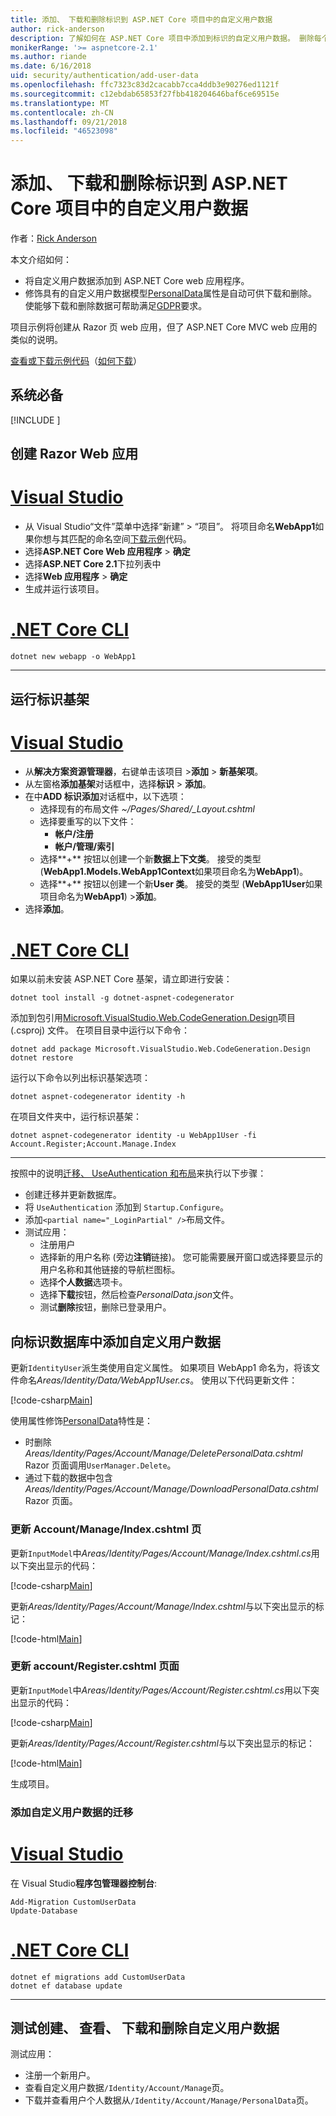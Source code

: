 ```yaml
---
title: 添加、 下载和删除标识到 ASP.NET Core 项目中的自定义用户数据
author: rick-anderson
description: 了解如何在 ASP.NET Core 项目中添加到标识的自定义用户数据。 删除每个 GDPR 的数据。
monikerRange: '>= aspnetcore-2.1'
ms.author: riande
ms.date: 6/16/2018
uid: security/authentication/add-user-data
ms.openlocfilehash: ffc7323c83d2cacabb7cca4ddb3e90276ed1121f
ms.sourcegitcommit: c12ebdab65853f27fbb418204646baf6ce69515e
ms.translationtype: MT
ms.contentlocale: zh-CN
ms.lasthandoff: 09/21/2018
ms.locfileid: "46523098"
---
```

# <a name="add-download-and-delete-custom-user-data-to-identity-in-an-aspnet-core-project"></a>添加、 下载和删除标识到 ASP.NET Core 项目中的自定义用户数据

作者：[Rick Anderson](https://twitter.com/RickAndMSFT)

本文介绍如何：

* 将自定义用户数据添加到 ASP.NET Core web 应用程序。
* 修饰具有的自定义用户数据模型[PersonalData](/dotnet/api/microsoft.aspnetcore.identity.personaldataattribute?view=aspnetcore-2.1)属性是自动可供下载和删除。 使能够下载和删除数据可帮助满足[GDPR](xref:security/gdpr)要求。

项目示例将创建从 Razor 页 web 应用，但了 ASP.NET Core MVC web 应用的类似的说明。

[查看或下载示例代码](https://github.com/aspnet/Docs/tree/live/aspnetcore/security/authentication/add-user-data/sample)（[如何下载](xref:tutorials/index#how-to-download-a-sample)）

## <a name="prerequisites"></a>系统必备

[!INCLUDE [](~/includes/2.1-SDK.md)]

## <a name="create-a-razor-web-app"></a>创建 Razor Web 应用

# <a name="visual-studiotabvisual-studio"></a>[Visual Studio](#tab/visual-studio)

* 从 Visual Studio“文件”菜单中选择“新建” > “项目”。 将项目命名**WebApp1**如果你想与其匹配的命名空间[下载示例](https://github.com/aspnet/Docs/tree/live/aspnetcore/security/authentication/add-user-data/sample)代码。
* 选择**ASP.NET Core Web 应用程序** > **确定**
* 选择**ASP.NET Core 2.1**下拉列表中
* 选择**Web 应用程序**  > **确定**
* 生成并运行该项目。

# <a name="net-core-clitabnetcore-cli"></a>[.NET Core CLI](#tab/netcore-cli)

```cli
dotnet new webapp -o WebApp1
```

---

## <a name="run-the-identity-scaffolder"></a>运行标识基架

# <a name="visual-studiotabvisual-studio"></a>[Visual Studio](#tab/visual-studio)

* 从**解决方案资源管理器**，右键单击该项目 >**添加** > **新基架项**。
* 从左窗格**添加基架**对话框中，选择**标识** > **添加**。
* 在中**ADD 标识添加**对话框中，以下选项：
  * 选择现有的布局文件 *~/Pages/Shared/_Layout.cshtml*
  * 选择要重写的以下文件：
    * **帐户/注册**
    * **帐户/管理/索引**
  * 选择**+** 按钮以创建一个新**数据上下文类**。 接受的类型 (**WebApp1.Models.WebApp1Context**如果项目命名为**WebApp1**)。
  * 选择**+** 按钮以创建一个新**User 类**。 接受的类型 (**WebApp1User**如果项目命名为**WebApp1**) >**添加**。
* 选择**添加**。

# <a name="net-core-clitabnetcore-cli"></a>[.NET Core CLI](#tab/netcore-cli)

如果以前未安装 ASP.NET Core 基架，请立即进行安装：

```cli
dotnet tool install -g dotnet-aspnet-codegenerator
```

添加到包引用[Microsoft.VisualStudio.Web.CodeGeneration.Design](https://www.nuget.org/packages/Microsoft.VisualStudio.Web.CodeGeneration.Design/)项目 (.csproj) 文件。 在项目目录中运行以下命令：

```cli
dotnet add package Microsoft.VisualStudio.Web.CodeGeneration.Design
dotnet restore
```

运行以下命令以列出标识基架选项：

```cli
dotnet aspnet-codegenerator identity -h
```

在项目文件夹中，运行标识基架：

```cli
dotnet aspnet-codegenerator identity -u WebApp1User -fi Account.Register;Account.Manage.Index
```

-------------

按照中的说明[迁移、 UseAuthentication 和布局](xref:security/authentication/scaffold-identity#efm)来执行以下步骤：

* 创建迁移并更新数据库。
* 将 `UseAuthentication` 添加到 `Startup.Configure`。
* 添加`<partial name="_LoginPartial" />`布局文件。
* 测试应用：
  * 注册用户
  * 选择新的用户名称 (旁边**注销**链接)。 您可能需要展开窗口或选择要显示的用户名称和其他链接的导航栏图标。
  * 选择**个人数据**选项卡。
  * 选择**下载**按钮，然后检查*PersonalData.json*文件。
  * 测试**删除**按钮，删除已登录用户。

## <a name="add-custom-user-data-to-the-identity-db"></a>向标识数据库中添加自定义用户数据

更新`IdentityUser`派生类使用自定义属性。 如果项目 WebApp1 命名为，将该文件命名*Areas/Identity/Data/WebApp1User.cs*。 使用以下代码更新文件：

[!code-csharp[Main](add-user-data/sample/Areas/Identity/Data/WebApp1User.cs)]

使用属性修饰[PersonalData](/dotnet/api/microsoft.aspnetcore.identity.personaldataattribute?view=aspnetcore-2.1)特性是：

* 时删除*Areas/Identity/Pages/Account/Manage/DeletePersonalData.cshtml* Razor 页面调用`UserManager.Delete`。
* 通过下载的数据中包含*Areas/Identity/Pages/Account/Manage/DownloadPersonalData.cshtml* Razor 页面。

### <a name="update-the-accountmanageindexcshtml-page"></a>更新 Account/Manage/Index.cshtml 页

更新`InputModel`中*Areas/Identity/Pages/Account/Manage/Index.cshtml.cs*用以下突出显示的代码：

[!code-csharp[Main](add-user-data/sample/Areas/Identity/Pages/Account/Manage/Index.cshtml.cs?name=snippet&highlight=28-36,63-64,87-95,120)]

更新*Areas/Identity/Pages/Account/Manage/Index.cshtml*与以下突出显示的标记：

[!code-html[Main](add-user-data/sample/Areas/Identity/Pages/Account/Manage/Index.cshtml?highlight=34-41)]

### <a name="update-the-accountregistercshtml-page"></a>更新 account/Register.cshtml 页面

更新`InputModel`中*Areas/Identity/Pages/Account/Register.cshtml.cs*用以下突出显示的代码：

[!code-csharp[Main](add-user-data/sample/Areas/Identity/Pages/Account/Register.cshtml.cs?name=snippet&highlight=8-16,43,44)]

更新*Areas/Identity/Pages/Account/Register.cshtml*与以下突出显示的标记：

[!code-html[Main](add-user-data/sample/Areas/Identity/Pages/Account/Register.cshtml?highlight=16-25)]

生成项目。

### <a name="add-a-migration-for-the-custom-user-data"></a>添加自定义用户数据的迁移

# <a name="visual-studiotabvisual-studio"></a>[Visual Studio](#tab/visual-studio)

在 Visual Studio**程序包管理器控制台**:

```PMC
Add-Migration CustomUserData
Update-Database
```

# <a name="net-core-clitabnetcore-cli"></a>[.NET Core CLI](#tab/netcore-cli)

```cli
dotnet ef migrations add CustomUserData
dotnet ef database update
```

------

## <a name="test-create-view-download-delete-custom-user-data"></a>测试创建、 查看、 下载和删除自定义用户数据

测试应用：

* 注册一个新用户。
* 查看自定义用户数据`/Identity/Account/Manage`页。
* 下载并查看用户个人数据从`/Identity/Account/Manage/PersonalData`页。
